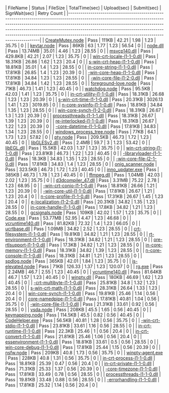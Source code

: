  | FileName                                                                                                                                                                                                                                                                                | Status | FileSize | TotalTime(sec) | Upload(sec) | Submit(sec) | SignWait(sec) | Retry Count | 
 |----------------------------------------------------------------------------------------------------------------------------------------------------------------------------------------------------------------------------------------------------------------------------------------------------------------------------------------------------------------------------------------| 
 | <a href="https://xpert/osg/Search?source=Environment%3DPROD%3B&searchQuery=%227d468030-8d9e-4878-981e-b776f871475e%22&display=Logs&startTime=2018-03-14T16%3a40%3a48.9496897%2b00%3a00&endTime=2018-03-13T15%3a40%3a48.9586939%2b00%3a00" target="_blank">CreateMutex.node</a>          | Pass   | 111KB    | 42.21          | 1.98        | 1.23        | 35.75         | 0           | 
 | <a href="https://xpert/osg/Search?source=Environment%3DPROD%3B&searchQuery=%22d9570e05-bd28-4074-963e-437e62b85ecc%22&display=Logs&startTime=2018-03-14T16%3a40%3a48.9616904%2b00%3a00&endTime=2018-03-13T15%3a40%3a48.9616904%2b00%3a00" target="_blank">keytar.node</a>               | Pass   | 86KB     | 63             | 1.77        | 1.23        | 56.54         | 0           | 
 | <a href="https://xpert/osg/Search?source=Environment%3DPROD%3B&searchQuery=%2299b15916-999f-4550-8af7-2dafa96bdb8b%22&display=Logs&startTime=2018-03-14T16%3a40%3a48.9616904%2b00%3a00&endTime=2018-03-13T15%3a40%3a48.9616904%2b00%3a00" target="_blank">node.dll</a>                  | Pass   | 13.74MB  | 35.01          | 4.46        | 1.23        | 28.55         | 0           | 
 | <a href="https://xpert/osg/Search?source=Environment%3DPROD%3B&searchQuery=%227bd1999e-9150-47e1-9631-86f92e305761%22&display=Logs&startTime=2018-03-14T16%3a40%3a48.9616904%2b00%3a00&endTime=2018-03-13T15%3a40%3a48.9616904%2b00%3a00" target="_blank">msvcp140.dll</a>              | Pass   | 429.8KB  | 42.21          | 2.07        | 1.23        | 35.75         | 0           | 
 | <a href="https://xpert/osg/Search?source=Environment%3DPROD%3B&searchQuery=%22d343d55f-4c43-4bdd-84f7-f9920996e798%22&display=Logs&startTime=2018-03-14T16%3a40%3a48.9616904%2b00%3a00&endTime=2018-03-13T15%3a40%3a48.9616904%2b00%3a00" target="_blank">win-crt-locale-l1-1-0.dll</a> | Pass   | 18.31KB  | 26.86          | 1.62        | 1.23        | 20.4          | 0           | 
 | <a href="https://xpert/osg/Search?source=Environment%3DPROD%3B&searchQuery=%22565909f4-0691-43c8-b960-4fb769d40d01%22&display=Logs&startTime=2018-03-14T16%3a40%3a48.9616904%2b00%3a00&endTime=2018-03-13T15%3a40%3a48.9616904%2b00%3a00" target="_blank">s-win-crt-heap-l1-1-0.dll</a> | Pass   | 18.81KB  | 35.01          | 1.4         | 1.23        | 28.55         | 0           | 
 | <a href="https://xpert/osg/Search?source=Environment%3DPROD%3B&searchQuery=%229939c576-6e5b-44e2-8dad-d117b16d8552%22&display=Logs&startTime=2018-03-14T16%3a40%3a48.9616904%2b00%3a00&endTime=2018-03-13T15%3a40%3a48.9616904%2b00%3a00" target="_blank">in-core-string-l1-1-0.dll</a> | Pass   | 17.81KB  | 26.85          | 1.4         | 1.23        | 20.39         | 0           | 
 | <a href="https://xpert/osg/Search?source=Environment%3DPROD%3B&searchQuery=%2256465252-920a-4007-93d7-041a7c345a26%22&display=Logs&startTime=2018-03-14T16%3a40%3a48.9616904%2b00%3a00&endTime=2018-03-13T15%3a40%3a48.9616904%2b00%3a00" target="_blank">-win-core-heap-l1-1-0.dll</a> | Pass   | 17.81KB  | 34.84          | 1.23        | 1.23        | 28.55         | 0           | 
 | <a href="https://xpert/osg/Search?source=Environment%3DPROD%3B&searchQuery=%22465b6f97-30b7-4029-bb21-25f3bcc34a37%22&display=Logs&startTime=2018-03-14T16%3a40%3a48.9616904%2b00%3a00&endTime=2018-03-13T15%3a40%3a48.9616904%2b00%3a00" target="_blank">-win-core-file-l1-2-0.dll</a> | Pass   | 17.81KB  | 34.84          | 1.42        | 1.23        | 28.55         | 0           | 
 | <a href="https://xpert/osg/Search?source=Environment%3DPROD%3B&searchQuery=%228217c40c-ae00-48e1-93a8-afa553c57917%22&display=Logs&startTime=2018-03-14T16%3a40%3a48.9616904%2b00%3a00&endTime=2018-03-13T15%3a40%3a48.9616904%2b00%3a00" target="_blank">foreground-love.node</a>      | Pass   | 71KB     | 46.73          | 1.41        | 1.23        | 40.45         | 0           | 
 | <a href="https://xpert/osg/Search?source=Environment%3DPROD%3B&searchQuery=%22a4d5dde1-577b-463b-b508-9c3585882c8a%22&display=Logs&startTime=2018-03-14T16%3a40%3a48.9616904%2b00%3a00&endTime=2018-03-13T15%3a40%3a48.9616904%2b00%3a00" target="_blank">watchdog.node</a>             | Pass   | 95.5KB   | 42.03          | 1.41        | 1.23        | 35.75         | 0           | 
 | <a href="https://xpert/osg/Search?source=Environment%3DPROD%3B&searchQuery=%22bcb4f91f-0fe1-4ae0-9891-b12b0563e622%22&display=Logs&startTime=2018-03-14T16%3a40%3a48.9616904%2b00%3a00&endTime=2018-03-13T15%3a40%3a48.9616904%2b00%3a00" target="_blank">in-crt-utility-l1-1-0.dll</a> | Pass   | 18.31KB  | 26.68          | 1.23        | 1.23        | 20.39         | 0           | 
 | <a href="https://xpert/osg/Search?source=Environment%3DPROD%3B&searchQuery=%22a12b6d3d-88a6-487f-9f80-b568f0dc61e4%22&display=Logs&startTime=2018-03-14T16%3a40%3a48.9616904%2b00%3a00&endTime=2018-03-13T15%3a40%3a48.9616904%2b00%3a00" target="_blank">s-win-crt-time-l1-1-0.dll</a> | Pass   | 20.31KB  | 3026.13        | 1.41        | 1.23        | 3019.85       | 0           | 
 | <a href="https://xpert/osg/Search?source=Environment%3DPROD%3B&searchQuery=%228c8be370-d0ba-408c-a95e-50219ac856bc%22&display=Logs&startTime=2018-03-14T16%3a40%3a48.9616904%2b00%3a00&endTime=2018-03-13T15%3a40%3a48.9616904%2b00%3a00" target="_blank">n-core-sysinfo-l1-1-0.dll</a> | Pass   | 18.81KB  | 34.84          | 1.35        | 1.23        | 28.55         | 0           | 
 | <a href="https://xpert/osg/Search?source=Environment%3DPROD%3B&searchQuery=%22ac12436c-2522-47f1-a702-ea146e96d7e1%22&display=Logs&startTime=2018-03-14T16%3a40%3a48.9616904%2b00%3a00&endTime=2018-03-13T15%3a40%3a48.9616904%2b00%3a00" target="_blank">win-core-synch-l1-2-0.dll</a> | Pass   | 18.31KB  | 26.67          | 1.3         | 1.23        | 20.39         | 0           | 
 | <a href="https://xpert/osg/Search?source=Environment%3DPROD%3B&searchQuery=%227ecd108c-c2ca-4e98-a75a-a7a22bd81795%22&display=Logs&startTime=2018-03-14T16%3a40%3a48.9616904%2b00%3a00&endTime=2018-03-13T15%3a40%3a48.9616904%2b00%3a00" target="_blank">processthreads-l1-1-1.dll</a> | Pass   | 18.31KB  | 26.67          | 1.39        | 1.23        | 20.39         | 0           | 
 | <a href="https://xpert/osg/Search?source=Environment%3DPROD%3B&searchQuery=%22f3743d43-bb7d-4327-b921-44cd19bac9bc%22&display=Logs&startTime=2018-03-14T16%3a40%3a48.9616904%2b00%3a00&endTime=2018-03-13T15%3a40%3a48.9616904%2b00%3a00" target="_blank">re-interlocked-l1-1-0.dll</a> | Pass   | 18.31KB  | 26.67          | 1.22        | 1.23        | 20.39         | 0           | 
 | <a href="https://xpert/osg/Search?source=Environment%3DPROD%3B&searchQuery=%2288fd4821-f2cd-4a96-a9bf-64d7fa7b1f50%22&display=Logs&startTime=2018-03-14T16%3a40%3a48.9616904%2b00%3a00&endTime=2018-03-13T15%3a40%3a48.9616904%2b00%3a00" target="_blank">-core-datetime-l1-1-0.dll</a> | Pass   | 17.81KB  | 34.83          | 1.34        | 1.23        | 28.55         | 0           | 
 | <a href="https://xpert/osg/Search?source=Environment%3DPROD%3B&searchQuery=%220c67cd90-c69a-4b4c-a7e1-c2880e860c4e%22&display=Logs&startTime=2018-03-14T16%3a40%3a48.9616904%2b00%3a00&endTime=2018-03-13T15%3a40%3a48.9616904%2b00%3a00" target="_blank">windows_process_tree.node</a> | Pass   | 77KB     | 64.1           | 1.73        | 1.23        | 57.82         | 0           | 
 | <a href="https://xpert/osg/Search?source=Environment%3DPROD%3B&searchQuery=%22c54abdab-19ec-4ece-b9ad-fea9afa91e7a%22&display=Logs&startTime=2018-03-14T16%3a40%3a48.9616904%2b00%3a00&endTime=2018-03-13T15%3a40%3a48.9616904%2b00%3a00" target="_blank">pty.node</a>                  | Pass   | 209.5KB  | 46.73          | 1.72        | 1.23        | 40.45         | 0           | 
 | <a href="https://xpert/osg/Search?source=Environment%3DPROD%3B&searchQuery=%22699f3377-7cde-4eb8-99ff-f87d1d6c4a81%22&display=Logs&startTime=2018-03-14T16%3a40%3a48.9616904%2b00%3a00&endTime=2018-03-13T15%3a40%3a48.9616904%2b00%3a00" target="_blank">libGLESv2.dll</a>             | Pass   | 2.4MB    | 59.7           | 3           | 1.23        | 53.42         | 0           | 
 | <a href="https://xpert/osg/Search?source=Environment%3DPROD%3B&searchQuery=%2250c2df30-af81-4785-a452-cce88e7a93bb%22&display=Logs&startTime=2018-03-14T16%3a40%3a48.9616904%2b00%3a00&endTime=2018-03-13T15%3a40%3a48.9616904%2b00%3a00" target="_blank">libEGL.dll</a>                | Pass   | 15.5KB   | 42.03          | 1.37        | 1.23        | 35.75         | 0           | 
 | <a href="https://xpert/osg/Search?source=Environment%3DPROD%3B&searchQuery=%22d3f7aeb0-8999-48a1-b9fb-e5bdb35f3fcb%22&display=Logs&startTime=2018-03-14T16%3a40%3a48.9616904%2b00%3a00&endTime=2018-03-13T15%3a40%3a48.9616904%2b00%3a00" target="_blank">win-crt-string-l1-1-0.dll</a> | Pass   | 23.81KB  | 46.73          | 1.22        | 1.23        | 40.45         | 0           | 
 | <a href="https://xpert/osg/Search?source=Environment%3DPROD%3B&searchQuery=%22dca4ea33-ba13-4ada-b420-1b711ff1b461%22&display=Logs&startTime=2018-03-14T16%3a40%3a48.9616904%2b00%3a00&endTime=2018-03-13T15%3a40%3a48.9616904%2b00%3a00" target="_blank">-libraryloader-l1-1-0.dll</a> | Pass   | 18.3KB   | 34.83          | 1.35        | 1.23        | 28.55         | 0           | 
 | <a href="https://xpert/osg/Search?source=Environment%3DPROD%3B&searchQuery=%22d997ba77-a066-4171-b678-f249ac929c4b%22&display=Logs&startTime=2018-03-14T16%3a40%3a48.9616904%2b00%3a00&endTime=2018-03-13T15%3a40%3a48.9616904%2b00%3a00" target="_blank">-win-core-file-l2-1-0.dll</a> | Pass   | 17.81KB  | 34.83          | 1.4         | 1.23        | 28.55         | 0           | 
 | <a href="https://xpert/osg/Search?source=Environment%3DPROD%3B&searchQuery=%228cadae13-6581-437f-9c5d-e765e856c7d0%22&display=Logs&startTime=2018-03-14T16%3a40%3a48.9616904%2b00%3a00&endTime=2018-03-13T15%3a40%3a48.9616904%2b00%3a00" target="_blank">onig_scanner.node</a>         | Pass   | 323.5KB  | 46.73          | 1.72        | 1.23        | 40.45         | 0           | 
 | <a href="https://xpert/osg/Search?source=Environment%3DPROD%3B&searchQuery=%226bf3cf33-08ad-4058-81c2-34bab6d54851%22&display=Logs&startTime=2018-03-14T16%3a40%3a48.9616904%2b00%3a00&endTime=2018-03-13T15%3a40%3a48.9616904%2b00%3a00" target="_blank">inno_updater.exe</a>          | Pass   | 385KB    | 46.73          | 1.78        | 1.23        | 40.45         | 0           | 
 | <a href="https://xpert/osg/Search?source=Environment%3DPROD%3B&searchQuery=%229e632ca4-5800-4d46-bf50-5d513d002280%22&display=Logs&startTime=2018-03-14T16%3a40%3a48.9616904%2b00%3a00&endTime=2018-03-13T15%3a40%3a48.9616904%2b00%3a00" target="_blank">ffmpeg.dll</a>                | Pass   | 1.04MB   | 42.03          | 2.02        | 1.23        | 35.75         | 0           | 
 | <a href="https://xpert/osg/Search?source=Environment%3DPROD%3B&searchQuery=%22d3c67dc0-1468-4d57-bd57-c7cbc4990bb5%22&display=Logs&startTime=2018-03-14T16%3a40%3a48.9616904%2b00%3a00&endTime=2018-03-13T15%3a40%3a48.9616904%2b00%3a00" target="_blank">d3dcompiler_47.dll</a>        | Pass   | 3.31MB   | 75.22          | 2.78        | 1.23        | 68.95         | 0           | 
 | <a href="https://xpert/osg/Search?source=Environment%3DPROD%3B&searchQuery=%22f9010932-488e-4e42-959e-dc0a4169bc1f%22&display=Logs&startTime=2018-03-14T16%3a40%3a48.9616904%2b00%3a00&endTime=2018-03-13T15%3a40%3a48.9616904%2b00%3a00" target="_blank">-win-crt-conio-l1-1-0.dll</a> | Pass   | 18.81KB  | 26.66          | 1.21        | 1.23        | 20.39         | 0           | 
 | <a href="https://xpert/osg/Search?source=Environment%3DPROD%3B&searchQuery=%22e51640de-8c2c-48af-a2a6-37c4eef99990%22&display=Logs&startTime=2018-03-14T16%3a40%3a48.9616904%2b00%3a00&endTime=2018-03-13T15%3a40%3a48.9616904%2b00%3a00" target="_blank">-win-core-util-l1-1-0.dll</a> | Pass   | 17.81KB  | 26.67          | 1.21        | 1.23        | 20.4          | 0           | 
 | <a href="https://xpert/osg/Search?source=Environment%3DPROD%3B&searchQuery=%223f22d135-1eac-48c5-964c-97bb6b24a718%22&display=Logs&startTime=2018-03-14T16%3a40%3a48.9616904%2b00%3a00&endTime=2018-03-13T15%3a40%3a48.9616904%2b00%3a00" target="_blank">n-core-profile-l1-1-0.dll</a> | Pass   | 17.31KB  | 26.67          | 1.45        | 1.23        | 20.4          | 0           | 
 | <a href="https://xpert/osg/Search?source=Environment%3DPROD%3B&searchQuery=%220408e8cb-87f3-4012-a249-a1325233caba%22&display=Logs&startTime=2018-03-14T16%3a40%3a48.9616904%2b00%3a00&endTime=2018-03-13T15%3a40%3a48.9616904%2b00%3a00" target="_blank">e-localization-l1-2-0.dll</a> | Pass   | 20.31KB  | 34.82          | 1.35        | 1.23        | 28.55         | 0           | 
 | <a href="https://xpert/osg/Search?source=Environment%3DPROD%3B&searchQuery=%22b59ed3b9-1c82-4197-94a7-f23c324786b6%22&display=Logs&startTime=2018-03-14T16%3a40%3a48.9616904%2b00%3a00&endTime=2018-03-13T15%3a40%3a48.9616904%2b00%3a00" target="_blank">in-core-handle-l1-1-0.dll</a> | Pass   | 17.8KB   | 34.82          | 1.21        | 1.23        | 28.55         | 0           | 
 | <a href="https://xpert/osg/Search?source=Environment%3DPROD%3B&searchQuery=%226d6533c1-850f-4d74-b44a-e82fb2ac5bd5%22&display=Logs&startTime=2018-03-14T16%3a40%3a48.9616904%2b00%3a00&endTime=2018-03-13T15%3a40%3a48.9616904%2b00%3a00" target="_blank">gcsignals.node</a>            | Pass   | 109KB    | 42.02          | 1.57        | 1.23        | 35.75         | 0           | 
 | <a href="https://xpert/osg/Search?source=Environment%3DPROD%3B&searchQuery=%22b9e62f53-0183-487b-b8dc-7d8824c7415b%22&display=Logs&startTime=2018-03-14T16%3a40%3a48.9616904%2b00%3a00&endTime=2018-03-13T15%3a40%3a48.9616904%2b00%3a00" target="_blank">Code.exe</a>                  | Pass   | 53.77MB  | 52.95          | 4.47        | 1.23        | 46.68         | 0           | 
 | <a href="https://xpert/osg/Search?source=Environment%3DPROD%3B&searchQuery=%22c7c26e50-5c96-4192-a625-29a0f6e17471%22&display=Logs&startTime=2018-03-14T16%3a40%3a48.9616904%2b00%3a00&endTime=2018-03-13T15%3a40%3a48.9616904%2b00%3a00" target="_blank">vcruntime140.dll</a>          | Pass   | 81.82KB  | 72.32          | 1.4         | 1.23        | 66.05         | 0           | 
 | <a href="https://xpert/osg/Search?source=Environment%3DPROD%3B&searchQuery=%22c9135f36-02f4-443b-9415-6a6e8cd6d97b%22&display=Logs&startTime=2018-03-14T16%3a40%3a48.9616904%2b00%3a00&endTime=2018-03-13T15%3a40%3a48.9616904%2b00%3a00" target="_blank">ucrtbase.dll</a>              | Pass   | 1.09MB   | 34.82          | 2.52        | 1.23        | 28.55         | 0           | 
 | <a href="https://xpert/osg/Search?source=Environment%3DPROD%3B&searchQuery=%22332e5ad6-a756-4f25-9668-e97b6d6dfb2e%22&display=Logs&startTime=2018-03-14T16%3a40%3a48.9616904%2b00%3a00&endTime=2018-03-13T15%3a40%3a48.9616904%2b00%3a00" target="_blank">crt-filesystem-l1-1-0.dll</a> | Pass   | 19.81KB  | 34.82          | 1.21        | 1.23        | 28.55         | 0           | 
 | <a href="https://xpert/osg/Search?source=Environment%3DPROD%3B&searchQuery=%22c1d332ee-a8ad-4d6e-8b4d-85de7c3f17e2%22&display=Logs&startTime=2018-03-14T16%3a40%3a48.9616904%2b00%3a00&endTime=2018-03-13T15%3a40%3a48.9616904%2b00%3a00" target="_blank">rt-environment-l1-1-0.dll</a> | Pass   | 18.31KB  | 34.82          | 1.21        | 1.23        | 28.55         | 0           | 
 | <a href="https://xpert/osg/Search?source=Environment%3DPROD%3B&searchQuery=%2246e80172-40b4-42d3-a6bf-25370320a0db%22&display=Logs&startTime=2018-03-14T16%3a40%3a48.9616904%2b00%3a00&endTime=2018-03-13T15%3a40%3a48.9616904%2b00%3a00" target="_blank">ore-rtlsupport-l1-1-0.dll</a> | Pass   | 17.3KB   | 34.82          | 1.21        | 1.23        | 28.55         | 0           | 
 | <a href="https://xpert/osg/Search?source=Environment%3DPROD%3B&searchQuery=%229fbf90af-fbcb-4b13-bf1d-e830400c92c8%22&display=Logs&startTime=2018-03-14T16%3a40%3a48.9616904%2b00%3a00&endTime=2018-03-13T15%3a40%3a48.9616904%2b00%3a00" target="_blank">in-core-memory-l1-1-0.dll</a> | Pass   | 18.31KB  | 34.82          | 1.39        | 1.23        | 28.55         | 0           | 
 | <a href="https://xpert/osg/Search?source=Environment%3DPROD%3B&searchQuery=%226b39f64f-fc56-4023-917a-fe42d00af9b7%22&display=Logs&startTime=2018-03-14T16%3a40%3a48.9616904%2b00%3a00&endTime=2018-03-13T15%3a40%3a48.9616904%2b00%3a00" target="_blank">n-core-console-l1-1-0.dll</a> | Pass   | 18.31KB  | 34.81          | 1.21        | 1.23        | 28.55         | 0           | 
 | <a href="https://xpert/osg/Search?source=Environment%3DPROD%3B&searchQuery=%229be23c75-46e6-4f1a-95c4-c39122d37c66%22&display=Logs&startTime=2018-03-14T16%3a40%3a48.9616904%2b00%3a00&endTime=2018-03-13T15%3a40%3a48.9616904%2b00%3a00" target="_blank">spdlog.node</a>               | Pass   | 365KB    | 42.01          | 1.84        | 1.23        | 35.75         | 0           | 
 | <a href="https://xpert/osg/Search?source=Environment%3DPROD%3B&searchQuery=%226399aab2-9872-4fca-a108-97303f1a747a%22&display=Logs&startTime=2018-03-14T16%3a40%3a48.9616904%2b00%3a00&endTime=2018-03-13T15%3a40%3a48.9616904%2b00%3a00" target="_blank">is-elevated.node</a>          | Pass   | 71KB     | 126.33         | 1.37        | 1.23        | 120.07        | 0           | 
 | <a href="https://xpert/osg/Search?source=Environment%3DPROD%3B&searchQuery=%220479bc61-97e4-45bb-a67e-f18d1663d084%22&display=Logs&startTime=2018-03-14T16%3a40%3a48.9616904%2b00%3a00&endTime=2018-03-13T15%3a40%3a48.9616904%2b00%3a00" target="_blank">rg.exe</a>                    | Pass   | 2.24MB   | 46.7           | 2.55        | 1.23        | 40.45         | 0           | 
 | <a href="https://xpert/osg/Search?source=Environment%3DPROD%3B&searchQuery=%22d90249fe-8e88-4171-bb73-6cf7156adb2d%22&display=Logs&startTime=2018-03-14T16%3a40%3a48.9616904%2b00%3a00&endTime=2018-03-13T15%3a40%3a48.9616904%2b00%3a00" target="_blank">vcruntime140.dll</a>          | Pass   | 81.64KB  | 46.7           | 1.57        | 1.23        | 40.45         | 0           | 
 | <a href="https://xpert/osg/Search?source=Environment%3DPROD%3B&searchQuery=%22bd9639c1-e105-4781-afc0-2b7979c4575a%22&display=Logs&startTime=2018-03-14T16%3a40%3a48.9616904%2b00%3a00&endTime=2018-03-13T15%3a40%3a48.9616904%2b00%3a00" target="_blank">winpty.dll</a>                | Pass   | 180KB    | 46.69          | 1.62        | 1.23        | 40.45         | 0           | 
 | <a href="https://xpert/osg/Search?source=Environment%3DPROD%3B&searchQuery=%22b3964f8b-d872-445f-9371-14b4be276076%22&display=Logs&startTime=2018-03-14T16%3a40%3a48.9616904%2b00%3a00&endTime=2018-03-13T15%3a40%3a48.9616904%2b00%3a00" target="_blank">-crt-multibyte-l1-1-0.dll</a> | Pass   | 25.81KB  | 34.8           | 1.32        | 1.23        | 28.55         | 0           | 
 | <a href="https://xpert/osg/Search?source=Environment%3DPROD%3B&searchQuery=%221ed36972-915a-421b-9853-765ee4b21304%22&display=Logs&startTime=2018-03-14T16%3a40%3a48.9616904%2b00%3a00&endTime=2018-03-13T15%3a40%3a48.9616904%2b00%3a00" target="_blank">s-win-crt-math-l1-1-0.dll</a> | Pass   | 28.31KB  | 26.64          | 1.33        | 1.23        | 20.4          | 0           | 
 | <a href="https://xpert/osg/Search?source=Environment%3DPROD%3B&searchQuery=%2276392136-6a8c-4224-aeb0-9f57b48f7f91%22&display=Logs&startTime=2018-03-14T16%3a40%3a48.9616904%2b00%3a00&endTime=2018-03-13T15%3a40%3a48.9616904%2b00%3a00" target="_blank">win-core-synch-l1-1-0.dll</a> | Pass   | 19.81KB  | 25.46          | 1.14        | 0.56        | 20.4          | 0           | 
 | <a href="https://xpert/osg/Search?source=Environment%3DPROD%3B&searchQuery=%2216dee7e9-13f7-428b-9e04-f43751f727e9%22&display=Logs&startTime=2018-03-14T16%3a40%3a48.9616904%2b00%3a00&endTime=2018-03-13T15%3a40%3a48.9616904%2b00%3a00" target="_blank">core-namedpipe-l1-1-0.dll</a> | Pass   | 17.81KB  | 40.81          | 1.04        | 0.56        | 35.75         | 0           | 
 | <a href="https://xpert/osg/Search?source=Environment%3DPROD%3B&searchQuery=%2200df55fa-0daf-4b23-81a3-ff19f409b5bd%22&display=Logs&startTime=2018-03-14T16%3a40%3a48.9616904%2b00%3a00&endTime=2018-03-13T15%3a40%3a48.9616904%2b00%3a00" target="_blank">-win-core-file-l1-1-0.dll</a> | Pass   | 21.31KB  | 33.61          | 0.92        | 0.56        | 28.55         | 0           | 
 | <a href="https://xpert/osg/Search?source=Environment%3DPROD%3B&searchQuery=%227d8e95a2-4873-4ccd-9d00-ad5665b8d94a%22&display=Logs&startTime=2018-03-14T16%3a40%3a48.9616904%2b00%3a00&endTime=2018-03-13T15%3a40%3a48.9616904%2b00%3a00" target="_blank">vsda.node</a>                 | Pass   | 208KB    | 45.5           | 1.65        | 0.56        | 40.45         | 0           | 
 | <a href="https://xpert/osg/Search?source=Environment%3DPROD%3B&searchQuery=%225340a628-b48b-4ede-999d-0129bc58acf4%22&display=Logs&startTime=2018-03-14T16%3a40%3a48.9616904%2b00%3a00&endTime=2018-03-13T15%3a40%3a48.9616904%2b00%3a00" target="_blank">keymapping.node</a>           | Pass   | 114.5KB  | 45.5           | 0.82        | 0.56        | 40.45         | 0           | 
 | <a href="https://xpert/osg/Search?source=Environment%3DPROD%3B&searchQuery=%229f9e6977-4a7e-4ed1-9b32-7ebe358b1021%22&display=Logs&startTime=2018-03-14T16%3a40%3a48.9616904%2b00%3a00&endTime=2018-03-13T15%3a40%3a48.9616904%2b00%3a00" target="_blank">CodeHelper.exe</a>            | Pass   | 56.5KB   | 40.81          | 1.28        | 0.56        | 35.75         | 0           | 
 | <a href="https://xpert/osg/Search?source=Environment%3DPROD%3B&searchQuery=%22633d8595-5a30-4a77-9400-4661476f1b45%22&display=Logs&startTime=2018-03-14T16%3a40%3a48.9616904%2b00%3a00&endTime=2018-03-13T15%3a40%3a48.9616904%2b00%3a00" target="_blank">-win-crt-stdio-l1-1-0.dll</a> | Pass   | 23.81KB  | 33.61          | 1.16        | 0.56        | 28.55         | 0           | 
 | <a href="https://xpert/osg/Search?source=Environment%3DPROD%3B&searchQuery=%2263f91ad8-3f2e-46f5-b2b1-0414b59e7899%22&display=Logs&startTime=2018-03-14T16%3a40%3a48.9616904%2b00%3a00&endTime=2018-03-13T15%3a40%3a48.9616904%2b00%3a00" target="_blank">in-crt-runtime-l1-1-0.dll</a> | Pass   | 22.3KB   | 25.46          | 1           | 0.56        | 20.4          | 0           | 
 | <a href="https://xpert/osg/Search?source=Environment%3DPROD%3B&searchQuery=%223a00bd8b-ee80-414d-9a8d-f8b92d0dc9f8%22&display=Logs&startTime=2018-03-14T16%3a40%3a48.9616904%2b00%3a00&endTime=2018-03-13T15%3a40%3a48.9616904%2b00%3a00" target="_blank">in-crt-convert-l1-1-0.dll</a> | Pass   | 21.81KB  | 25.46          | 1.06        | 0.56        | 20.4          | 0           | 
 | <a href="https://xpert/osg/Search?source=Environment%3DPROD%3B&searchQuery=%2253b3d115-6e04-4ebf-b401-27c4bc843bba%22&display=Logs&startTime=2018-03-14T16%3a40%3a48.9616904%2b00%3a00&endTime=2018-03-13T15%3a40%3a48.9616904%2b00%3a00" target="_blank">essenvironment-l1-1-0.dll</a> | Pass   | 18.81KB  | 33.61          | 0.5         | 0.56        | 28.55         | 0           | 
 | <a href="https://xpert/osg/Search?source=Environment%3DPROD%3B&searchQuery=%223fa237ab-cadc-487c-8a95-1f747ff54ff6%22&display=Logs&startTime=2018-03-14T16%3a40%3a48.9616904%2b00%3a00&endTime=2018-03-13T15%3a40%3a48.9616904%2b00%3a00" target="_blank">win-core-debug-l1-1-0.dll</a> | Pass   | 17.81KB  | 25.44          | 1.15        | 0.56        | 20.39         | 0           | 
 | <a href="https://xpert/osg/Search?source=Environment%3DPROD%3B&searchQuery=%22c3fad59a-a998-4c88-a979-eb5802577df0%22&display=Logs&startTime=2018-03-14T16%3a40%3a48.9616904%2b00%3a00&endTime=2018-03-13T15%3a40%3a48.9616904%2b00%3a00" target="_blank">nsfw.node</a>                 | Pass   | 209KB    | 40.8           | 1.73        | 0.56        | 35.75         | 0           | 
 | <a href="https://xpert/osg/Search?source=Environment%3DPROD%3B&searchQuery=%22bc098a76-5b43-4b78-ab4f-545bb574ea56%22&display=Logs&startTime=2018-03-14T16%3a40%3a48.9626923%2b00%3a00&endTime=2018-03-13T15%3a40%3a48.9626923%2b00%3a00" target="_blank">winpty-agent.exe</a>          | Pass   | 228KB    | 40.8           | 1.31        | 0.56        | 35.75         | 0           | 
 | <a href="https://xpert/osg/Search?source=Environment%3DPROD%3B&searchQuery=%22b2eb9959-1667-4d36-aef3-c196acce0399%22&display=Logs&startTime=2018-03-14T16%3a40%3a48.9626923%2b00%3a00&endTime=2018-03-13T15%3a40%3a48.9626923%2b00%3a00" target="_blank">in-crt-process-l1-1-0.dll</a> | Pass   | 18.81KB  | 25.39          | 0.47        | 0.56        | 20.4          | 0           | 
 | <a href="https://xpert/osg/Search?source=Environment%3DPROD%3B&searchQuery=%2239851e7f-15a4-4df2-aed2-0f917ca42821%22&display=Logs&startTime=2018-03-14T16%3a40%3a48.9626923%2b00%3a00&endTime=2018-03-13T15%3a40%3a48.9626923%2b00%3a00" target="_blank">in-crt-private-l1-1-0.dll</a> | Pass   | 71.31KB  | 25.33          | 1.37        | 0.56        | 20.39         | 0           | 
 | <a href="https://xpert/osg/Search?source=Environment%3DPROD%3B&searchQuery=%22a03fa223-18dd-4bd6-a94b-c590a21c0869%22&display=Logs&startTime=2018-03-14T16%3a40%3a48.9626923%2b00%3a00&endTime=2018-03-13T15%3a40%3a48.9626923%2b00%3a00" target="_blank">-core-timezone-l1-1-0.dll</a> | Pass   | 17.81KB  | 33.49          | 0.78        | 0.56        | 28.55         | 0           | 
 | <a href="https://xpert/osg/Search?source=Environment%3DPROD%3B&searchQuery=%220f9cd7a0-37be-44b0-8027-c3b53a45f549%22&display=Logs&startTime=2018-03-14T16%3a40%3a48.9626923%2b00%3a00&endTime=2018-03-13T15%3a40%3a48.9626923%2b00%3a00" target="_blank">processthreads-l1-1-0.dll</a> | Pass   | 19.81KB  | 33.48          | 0.88        | 0.56        | 28.55         | 0           | 
 | <a href="https://xpert/osg/Search?source=Environment%3DPROD%3B&searchQuery=%22b8a37413-e353-4fda-8d5a-820b0d5fa915%22&display=Logs&startTime=2018-03-14T16%3a40%3a48.9626923%2b00%3a00&endTime=2018-03-13T15%3a40%3a48.9626923%2b00%3a00" target="_blank">-errorhandling-l1-1-0.dll</a> | Pass   | 17.81KB  | 25.32          | 1.14        | 0.56        | 20.4          | 0           | 
